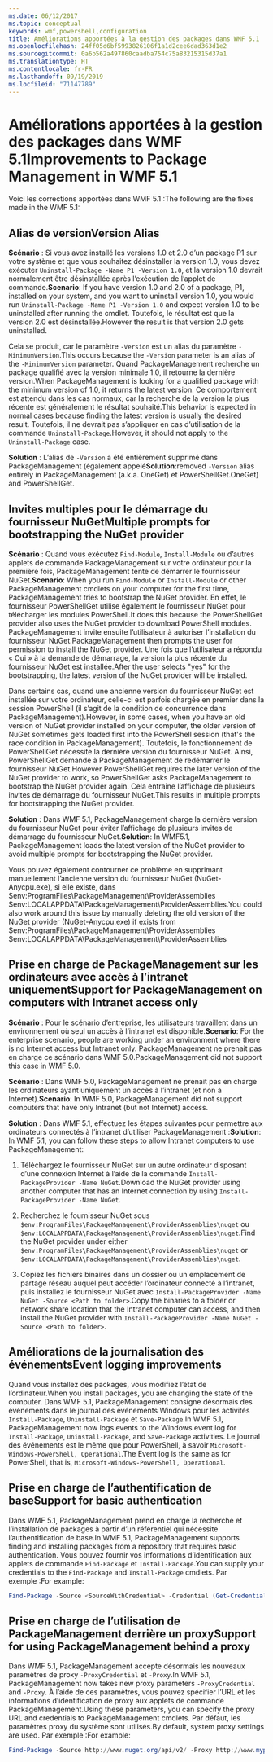 ```yaml
---
ms.date: 06/12/2017
ms.topic: conceptual
keywords: wmf,powershell,configuration
title: Améliorations apportées à la gestion des packages dans WMF 5.1
ms.openlocfilehash: 24ff05d6bf5993826106f1a1d2cee6dad363d1e2
ms.sourcegitcommit: 0a6b562a497860caadba754c75a83215315d37a1
ms.translationtype: HT
ms.contentlocale: fr-FR
ms.lasthandoff: 09/19/2019
ms.locfileid: "71147789"
---
```

# <a name="improvements-to-package-management-in-wmf-51"></a><span data-ttu-id="18f40-103">Améliorations apportées à la gestion des packages dans WMF 5.1</span><span class="sxs-lookup"><span data-stu-id="18f40-103">Improvements to Package Management in WMF 5.1</span></span>

<span data-ttu-id="18f40-104">Voici les corrections apportées dans WMF 5.1 :</span><span class="sxs-lookup"><span data-stu-id="18f40-104">The following are the fixes made in the WMF 5.1:</span></span>

## <a name="version-alias"></a><span data-ttu-id="18f40-105">Alias de version</span><span class="sxs-lookup"><span data-stu-id="18f40-105">Version Alias</span></span>

<span data-ttu-id="18f40-106">**Scénario** : Si vous avez installé les versions 1.0 et 2.0 d’un package P1 sur votre système et que vous souhaitez désinstaller la version 1.0, vous devez exécuter `Uninstall-Package -Name P1 -Version 1.0`, et la version 1.0 devrait normalement être désinstallée après l’exécution de l’applet de commande.</span><span class="sxs-lookup"><span data-stu-id="18f40-106">**Scenario**: If you have version 1.0 and 2.0 of a package, P1, installed on your system, and you want to uninstall version 1.0, you would run `Uninstall-Package -Name P1 -Version 1.0` and expect version 1.0 to be uninstalled after running the cmdlet.</span></span> <span data-ttu-id="18f40-107">Toutefois, le résultat est que la version 2.0 est désinstallée.</span><span class="sxs-lookup"><span data-stu-id="18f40-107">However the result is that version 2.0 gets uninstalled.</span></span>

<span data-ttu-id="18f40-108">Cela se produit, car le paramètre `-Version` est un alias du paramètre `-MinimumVersion`.</span><span class="sxs-lookup"><span data-stu-id="18f40-108">This occurs because the `-Version` parameter is an alias of the `-MinimumVersion` parameter.</span></span> <span data-ttu-id="18f40-109">Quand PackageManagement recherche un package qualifié avec la version minimale 1.0, il retourne la dernière version.</span><span class="sxs-lookup"><span data-stu-id="18f40-109">When PackageManagement is looking for a qualified package with the minimum version of 1.0, it returns the latest version.</span></span> <span data-ttu-id="18f40-110">Ce comportement est attendu dans les cas normaux, car la recherche de la version la plus récente est généralement le résultat souhaité.</span><span class="sxs-lookup"><span data-stu-id="18f40-110">This behavior is expected in normal cases because finding the latest version is usually the desired result.</span></span> <span data-ttu-id="18f40-111">Toutefois, il ne devrait pas s’appliquer en cas d’utilisation de la commande `Uninstall-Package`.</span><span class="sxs-lookup"><span data-stu-id="18f40-111">However, it should not apply to the `Uninstall-Package` case.</span></span>

<span data-ttu-id="18f40-112">**Solution** : L’alias de `-Version` a été entièrement supprimé dans PackageManagement (également appelé</span><span class="sxs-lookup"><span data-stu-id="18f40-112">**Solution**:removed `-Version` alias entirely in PackageManagement (a.k.a.</span></span> <span data-ttu-id="18f40-113">OneGet) et PowerShellGet.</span><span class="sxs-lookup"><span data-stu-id="18f40-113">OneGet) and PowerShellGet.</span></span>

## <a name="multiple-prompts-for-bootstrapping-the-nuget-provider"></a><span data-ttu-id="18f40-114">Invites multiples pour le démarrage du fournisseur NuGet</span><span class="sxs-lookup"><span data-stu-id="18f40-114">Multiple prompts for bootstrapping the NuGet provider</span></span>

<span data-ttu-id="18f40-115">**Scénario** : Quand vous exécutez `Find-Module`, `Install-Module` ou d’autres applets de commande PackageManagement sur votre ordinateur pour la première fois, PackageManagement tente de démarrer le fournisseur NuGet.</span><span class="sxs-lookup"><span data-stu-id="18f40-115">**Scenario**: When you run `Find-Module` or `Install-Module` or other PackageManagement cmdlets on your computer for the first time, PackageManagement tries to bootstrap the NuGet provider.</span></span> <span data-ttu-id="18f40-116">En effet, le fournisseur PowerShellGet utilise également le fournisseur NuGet pour télécharger les modules PowerShell.</span><span class="sxs-lookup"><span data-stu-id="18f40-116">It does this because the PowerShellGet provider also uses the NuGet provider to download PowerShell modules.</span></span>
<span data-ttu-id="18f40-117">PackageManagement invite ensuite l’utilisateur à autoriser l’installation du fournisseur NuGet.</span><span class="sxs-lookup"><span data-stu-id="18f40-117">PackageManagement then prompts the user for permission to install the NuGet provider.</span></span> <span data-ttu-id="18f40-118">Une fois que l’utilisateur a répondu « Oui » à la demande de démarrage, la version la plus récente du fournisseur NuGet est installée.</span><span class="sxs-lookup"><span data-stu-id="18f40-118">After the user selects "yes" for the bootstrapping, the latest version of the NuGet provider will be installed.</span></span>

<span data-ttu-id="18f40-119">Dans certains cas, quand une ancienne version du fournisseur NuGet est installée sur votre ordinateur, celle-ci est parfois chargée en premier dans la session PowerShell (il s’agit de la condition de concurrence dans PackageManagement).</span><span class="sxs-lookup"><span data-stu-id="18f40-119">However, in some cases, when you have an old version of NuGet provider installed on your computer, the older version of NuGet sometimes gets loaded first into the PowerShell session (that's the race condition in PackageManagement).</span></span> <span data-ttu-id="18f40-120">Toutefois, le fonctionnement de PowerShellGet nécessite la dernière version du fournisseur NuGet. Ainsi, PowerShellGet demande à PackageManagement de redémarrer le fournisseur NuGet.</span><span class="sxs-lookup"><span data-stu-id="18f40-120">However PowerShellGet requires the later version of the NuGet provider to work, so PowerShellGet asks PackageManagement to bootstrap the NuGet provider again.</span></span>
<span data-ttu-id="18f40-121">Cela entraîne l’affichage de plusieurs invites de démarrage du fournisseur NuGet.</span><span class="sxs-lookup"><span data-stu-id="18f40-121">This results in multiple prompts for bootstrapping the NuGet provider.</span></span>

<span data-ttu-id="18f40-122">**Solution** : Dans WMF 5.1, PackageManagement charge la dernière version du fournisseur NuGet pour éviter l’affichage de plusieurs invites de démarrage du fournisseur NuGet.</span><span class="sxs-lookup"><span data-stu-id="18f40-122">**Solution**: In WMF5.1, PackageManagement loads the latest version of the NuGet provider to avoid multiple prompts for bootstrapping the NuGet provider.</span></span>

<span data-ttu-id="18f40-123">Vous pouvez également contourner ce problème en supprimant manuellement l’ancienne version du fournisseur NuGet (NuGet-Anycpu.exe), si elle existe, dans $env:ProgramFiles\PackageManagement\ProviderAssemblies $env:LOCALAPPDATA\PackageManagement\ProviderAssemblies.</span><span class="sxs-lookup"><span data-stu-id="18f40-123">You could also work around this issue by manually deleting the old version of the NuGet provider (NuGet-Anycpu.exe) if exists from $env:ProgramFiles\PackageManagement\ProviderAssemblies $env:LOCALAPPDATA\PackageManagement\ProviderAssemblies</span></span>

## <a name="support-for-packagemanagement-on-computers-with-intranet-access-only"></a><span data-ttu-id="18f40-124">Prise en charge de PackageManagement sur les ordinateurs avec accès à l’intranet uniquement</span><span class="sxs-lookup"><span data-stu-id="18f40-124">Support for PackageManagement on computers with Intranet access only</span></span>

<span data-ttu-id="18f40-125">**Scénario** : Pour le scénario d’entreprise, les utilisateurs travaillent dans un environnement où seul un accès à l’intranet est disponible.</span><span class="sxs-lookup"><span data-stu-id="18f40-125">**Scenario**: For the enterprise scenario, people are working under an environment where there is no Internet access but Intranet only.</span></span> <span data-ttu-id="18f40-126">PackageManagement ne prenait pas en charge ce scénario dans WMF 5.0.</span><span class="sxs-lookup"><span data-stu-id="18f40-126">PackageManagement did not support this case in WMF 5.0.</span></span>

<span data-ttu-id="18f40-127">**Scénario** : Dans WMF 5.0, PackageManagement ne prenait pas en charge les ordinateurs ayant uniquement un accès à l’intranet (et non à Internet).</span><span class="sxs-lookup"><span data-stu-id="18f40-127">**Scenario**: In WMF 5.0, PackageManagement did not support computers that have only Intranet (but not Internet) access.</span></span>

<span data-ttu-id="18f40-128">**Solution** : Dans WMF 5.1, effectuez les étapes suivantes pour permettre aux ordinateurs connectés à l’intranet d’utiliser PackageManagement :</span><span class="sxs-lookup"><span data-stu-id="18f40-128">**Solution**: In WMF 5.1, you can follow these steps to allow Intranet computers to use PackageManagement:</span></span>

1. <span data-ttu-id="18f40-129">Téléchargez le fournisseur NuGet sur un autre ordinateur disposant d’une connexion Internet à l’aide de la commande `Install-PackageProvider -Name NuGet`.</span><span class="sxs-lookup"><span data-stu-id="18f40-129">Download the NuGet provider using another computer that has an Internet connection by using `Install-PackageProvider -Name NuGet`.</span></span>

2. <span data-ttu-id="18f40-130">Recherchez le fournisseur NuGet sous `$env:ProgramFiles\PackageManagement\ProviderAssemblies\nuget` ou `$env:LOCALAPPDATA\PackageManagement\ProviderAssemblies\nuget`.</span><span class="sxs-lookup"><span data-stu-id="18f40-130">Find the NuGet provider under either `$env:ProgramFiles\PackageManagement\ProviderAssemblies\nuget` or `$env:LOCALAPPDATA\PackageManagement\ProviderAssemblies\nuget`.</span></span>

3. <span data-ttu-id="18f40-131">Copiez les fichiers binaires dans un dossier ou un emplacement de partage réseau auquel peut accéder l’ordinateur connecté à l’intranet, puis installez le fournisseur NuGet avec `Install-PackageProvider -Name NuGet -Source <Path to folder>`.</span><span class="sxs-lookup"><span data-stu-id="18f40-131">Copy the binaries to a folder or network share location that the Intranet computer can access, and then install the NuGet provider with `Install-PackageProvider -Name NuGet -Source <Path to folder>`.</span></span>


## <a name="event-logging-improvements"></a><span data-ttu-id="18f40-132">Améliorations de la journalisation des événements</span><span class="sxs-lookup"><span data-stu-id="18f40-132">Event logging improvements</span></span>

<span data-ttu-id="18f40-133">Quand vous installez des packages, vous modifiez l’état de l’ordinateur.</span><span class="sxs-lookup"><span data-stu-id="18f40-133">When you install packages, you are changing the state of the computer.</span></span> <span data-ttu-id="18f40-134">Dans WMF 5.1, PackageManagement consigne désormais des événements dans le journal des événements Windows pour les activités `Install-Package`, `Uninstall-Package` et `Save-Package`.</span><span class="sxs-lookup"><span data-stu-id="18f40-134">In WMF 5.1, PackageManagement now logs events to the Windows event log for `Install-Package`, `Uninstall-Package`, and `Save-Package` activities.</span></span> <span data-ttu-id="18f40-135">Le journal des événements est le même que pour PowerShell, à savoir `Microsoft-Windows-PowerShell, Operational`.</span><span class="sxs-lookup"><span data-stu-id="18f40-135">The Event log is the same as for PowerShell, that is, `Microsoft-Windows-PowerShell, Operational`.</span></span>

## <a name="support-for-basic-authentication"></a><span data-ttu-id="18f40-136">Prise en charge de l’authentification de base</span><span class="sxs-lookup"><span data-stu-id="18f40-136">Support for basic authentication</span></span>

<span data-ttu-id="18f40-137">Dans WMF 5.1, PackageManagement prend en charge la recherche et l’installation de packages à partir d’un référentiel qui nécessite l’authentification de base.</span><span class="sxs-lookup"><span data-stu-id="18f40-137">In WMF 5.1, PackageManagement supports finding and installing packages from a repository that requires basic authentication.</span></span> <span data-ttu-id="18f40-138">Vous pouvez fournir vos informations d’identification aux applets de commande `Find-Package` et `Install-Package`.</span><span class="sxs-lookup"><span data-stu-id="18f40-138">You can supply your credentials to the `Find-Package` and `Install-Package` cmdlets.</span></span> <span data-ttu-id="18f40-139">Par exemple :</span><span class="sxs-lookup"><span data-stu-id="18f40-139">For example:</span></span>

```powershell
Find-Package -Source <SourceWithCredential> -Credential (Get-Credential)
```

## <a name="support-for-using-packagemanagement-behind-a-proxy"></a><span data-ttu-id="18f40-140">Prise en charge de l’utilisation de PackageManagement derrière un proxy</span><span class="sxs-lookup"><span data-stu-id="18f40-140">Support for using PackageManagement behind a proxy</span></span>

<span data-ttu-id="18f40-141">Dans WMF 5.1, PackageManagement accepte désormais les nouveaux paramètres de proxy `-ProxyCredential` et `-Proxy`.</span><span class="sxs-lookup"><span data-stu-id="18f40-141">In WMF 5.1, PackageManagement now takes new proxy parameters `-ProxyCredential` and `-Proxy`.</span></span> <span data-ttu-id="18f40-142">À l’aide de ces paramètres, vous pouvez spécifier l’URL et les informations d’identification de proxy aux applets de commande PackageManagement.</span><span class="sxs-lookup"><span data-stu-id="18f40-142">Using these parameters, you can specify the proxy URL and credentials to PackageManagement cmdlets.</span></span> <span data-ttu-id="18f40-143">Par défaut, les paramètres proxy du système sont utilisés.</span><span class="sxs-lookup"><span data-stu-id="18f40-143">By default, system proxy settings are used.</span></span> <span data-ttu-id="18f40-144">Par exemple :</span><span class="sxs-lookup"><span data-stu-id="18f40-144">For example:</span></span>

```powershell
Find-Package -Source http://www.nuget.org/api/v2/ -Proxy http://www.myproxyserver.com -ProxyCredential (Get-Credential)
```
